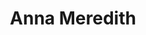 ---
title: "Anna Meredith"
summary: "Anna Howard Meredith is a Scottish composer and performer of electronic and acoustic music. She is a former composer-in-residence with the BBC Scottish Symphony Orchestra and former PRS/RPS Composer in the House with Sinfonia ViVA.In 2016, Meredith released her debut studio album, Varmints, to widespread critical acclaim. An electronica-based release, the album won the 2016 Scottish Album of the Year Award."
image: "anna-meredith.jpg"
apple_music_artist_url: "https://music.apple.com/gb/artist/anna-meredith/307295598"
wikipedia_url: "https://en.wikipedia.org/wiki/Anna_Meredith"
---